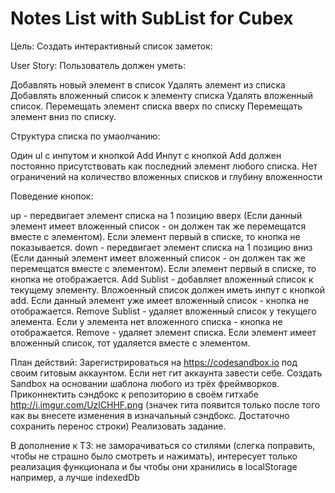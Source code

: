 # Notes List with SubList for Cubex

Цель:
Создать интерактивный список заметок:

User Story:
Пользователь должен уметь:

Добавлять новый элемент в список
Удалять элемент из списка
Добавлять вложенный список к элементу списка
Удалять вложенный список.
Перемещать элемент списка вверх по списку
Перемещать элемент вниз по списку.

Структура списка по умаолчанию:

Один ul с инпутом и кнопкой Add
Инпут c кнопкой Add должен постоянно присутствовать как последний
элемент любого списка.
Нет ограничений на количество вложенных списков и глубину вложенности

Поведение кнопок:

up - передвигает элемент списка на 1 позицию вверх (Если данный
элемент имеет вложенный список - он должен так же перемещатся вместе с
элементом). Если элемент первый в списке, то кнопка не показывается.
down - передвигает элемент списка на 1 позицию вниз (Если данный
элемент имеет вложенный список - он должен так же перемещатся вместе с
элементом). Если элемент первый в списке, то кнопка не отображается.
Add Sublist - добавляет вложенный список к текущему элементу.
Вложоенный список должен иметь инпут с кнопкой add. Если данный
элемент уже имеет вложенный список - кнопка не отображается.
Remove Sublist - удаляет вложенный список у текущего элемента. Если у
элемента нет вложенного списка - кнопка не отображается.
Remove - удаляет элемент списка. Если элемент имеет вложенный список,
тот удаляется вместе с элементом.

План действий:
Зарегистрироваться на https://codesandbox.io под своим гитовым
аккаунтом. Если нет гит аккаунта завести себе.
Создать Sandbox на основании шаблона любого из трёх фреймворков.
Приконнектить сэндбокс к репозиторию в своём гитхабе
http://i.imgur.com/UzlCHHF.png (значек гита появится только после того
как вы внесете изменения в изначальный сэндбокс. Достаточно сохранить
перенос строки)
Реализовать задание.

В дополнение к ТЗ:
не заморачиваться со стилями (слегка поправить, чтобы не страшно было
смотреть и нажимать), интересует только реализация функционала и бы
чтобы они хранились в localStorage например, а лучше indexedDb
